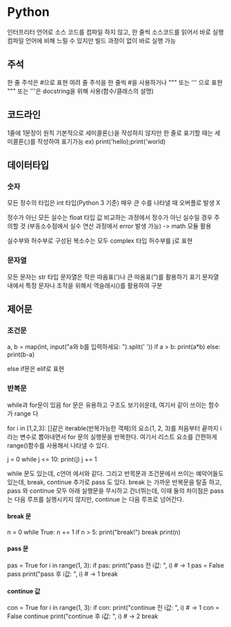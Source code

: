 # Python

인터프리터 언어로 소스 코드를 컴파일 하지 않고, 한 줄씩 소스코드를 읽어서 바로 실행
컴파일 언어에 비해 느릴 수 있지만 빌드 과정이 없이 바로 실행 가능

## 주석

한 줄 주석은 #으로 표현
여려 줄 주석을 한 줄씩 #을 사용하거나 """ 또는 ''' 으로 표현
""" 또는 '''은 docstring을 위해 사용(함수/클래스의 설명)

## 코드라인

1줄에 1문장이 원칙
기본적으로 세미콜론(;)을 작성하지 않지만 한 줄로 표기할 때는 세미콜론(;)를 작성하여 표기가능
ex) print('hello);print('world)

## 데이터타입

### 숫자

모든 정수의 타입은 int 타입(Python 3 기준)
매우 큰 수를 나타낼 때 오버플로 발생 X

정수가 아닌 모든 실수는 float 타입
값 비교하는 과정에서 정수가 아닌 실수일 경우 주의할 것 (부동소수점에서 실수 연산 과정에서 error 발생 가능) -> math 모듈 활용

실수부와 허수부로 구성된 복소수는 모두 complex 타입
허수부를 j로 표현

### 문자열

모든 문자는 str 타입
문자열은 작은 따옴표(')나 큰 따옴표(")를 활용하기 표기
문자열 내에서 특정 문자나 조작을 위해서 역슬래시(\)를 활용하여 구분

## 제어문

### 조건문

a, b = map(int, input("a와 b를 입력하세요: ").split(' '))
if a > b:
print(a\*b)
else:
print(b-a)

else if문은 elif로 표현

### 반복문

while과 for문이 있음
for 문은 유용하고 구조도 보기쉬운데, 여기서 같이 쓰이는 함수가 range 다

for i in [1,2,3]:
[]같은 iterable(반복가능한 객체)의 요소(1, 2, 3)를 처음부터 끝까지 i라는 변수로 뽑아내면서 for 문의 실행문을 반복한다.
여기서 리스트 요소를 간편하게 range()함수를 사용해서 나타낼 수 있다.

j = 0
while j <= 10:
print(j)
j += 1

while 문도 있는데, c언어 에서와 같다.
그리고 반목문과 조건문에서 쓰이는 예악어들도 있는데, break, continue 추가로 pass 도 있다.
break 는 가까운 반복문을 탈출 하고,
pass 와 continue 모두 아래 실행문을 무시하고 건너뛰는데, 이때 둘의 차이점은
pass 는 다음 루프를 실행시키지 않지만, continue 는 다음 루프로 넘어간다.

#### break 문

n = 0
while True:
n += 1
if n > 5:
print("break!")
break
print(n)

#### pass 문

pas = True
for i in range(1, 3):
if pas:
print("pass 전 i값: ", i) # -> 1
pas = False
pass
print("pass 후 i값: ", i) # -> 1
break

#### continue 값

con = True
for i in range(1, 3):
if con:
print("continue 전 i값: ", i) # -> 1
con = False
continue
print("continue 후 i값: ", i) # -> 2
break
